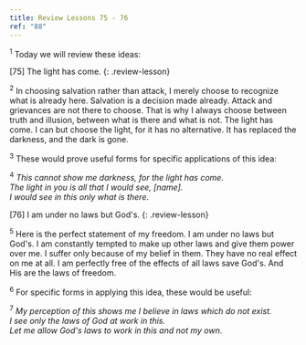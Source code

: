 ```yaml
---
title: Review Lessons 75 - 76
ref: "88"
---
```


<sup>1</sup> Today we will review these ideas:

\[75\] The light has come.
{: .review-lesson}

<sup>2</sup> In choosing salvation rather than attack, I merely choose
to recognize what is already here. Salvation is a decision made already.
Attack and grievances are not there to choose. That is why I always
choose between truth and illusion, between what is there and what is
not. The light has come. I can but choose the light, for it has no
alternative. It has replaced the darkness, and the dark is gone.

<sup>3</sup> These would prove useful forms for specific applications of
this idea:

<sup>4</sup> *This cannot show me darkness, for the light has come.<br/>
The light in you is all that I would see, \[name\].<br/> I would see in
this only what is there*.

\[76\] I am under no laws but God's.
{: .review-lesson}

<sup>5</sup> Here is the perfect statement of my freedom. I am under no
laws but God's. I am constantly tempted to make up other laws and give
them power over me. I suffer only because of my belief in them. They
have no real effect on me at all. I am perfectly free of the effects of
all laws save God's. And His are the laws of freedom.

<sup>6</sup> For specific forms in applying this idea, these would be
useful:

<sup>7</sup> *My perception of this shows me I believe in laws which do
not exist.<br/> I see only the laws of God at work in this.<br/> Let me
allow God's laws to work in this and not my own*.


